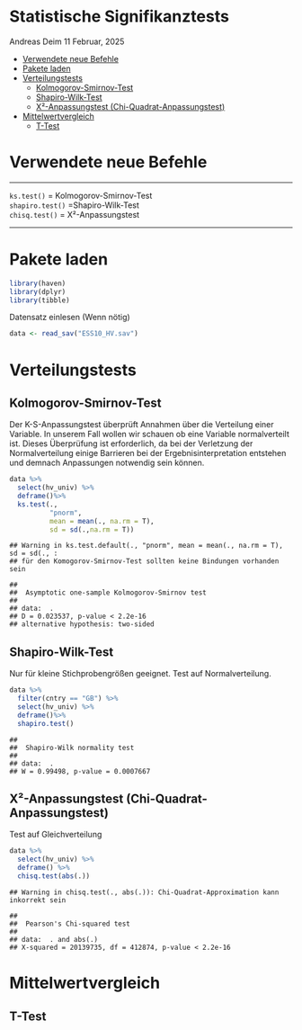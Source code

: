 Statistische Signifikanztests
================
Andreas Deim
11 Februar, 2025

- [Verwendete neue Befehle](#verwendete-neue-befehle)
- [Pakete laden](#pakete-laden)
- [Verteilungstests](#verteilungstests)
  - [Kolmogorov-Smirnov-Test](#kolmogorov-smirnov-test)
  - [Shapiro-Wilk-Test](#shapiro-wilk-test)
  - [X²-Anpassungstest
    (Chi-Quadrat-Anpassungstest)](#x²-anpassungstest-chi-quadrat-anpassungstest)
- [Mittelwertvergleich](#mittelwertvergleich)
  - [T-Test](#t-test)

# Verwendete neue Befehle

------------------------------------------------------------------------

`ks.test()` = Kolmogorov-Smirnov-Test  
`shapiro.test()` =Shapiro-Wilk-Test  
`chisq.test()` = X²-Anpassungstest

------------------------------------------------------------------------

# Pakete laden

``` r
library(haven)
library(dplyr)
library(tibble)
```

Datensatz einlesen (Wenn nötig)

``` r
data <- read_sav("ESS10_HV.sav") 
```

# Verteilungstests

## Kolmogorov-Smirnov-Test

Der K-S-Anpassungstest überprüft Annahmen über die Verteilung einer
Variable. In unserem Fall wollen wir schauen ob eine Variable
normalverteilt ist. Dieses Überprüfung ist erforderlich, da bei der
Verletzung der Normalverteilung einige Barrieren bei der
Ergebnisinterpretation entstehen und demnach Anpassungen notwendig sein
können.

``` r
data %>%
  select(hv_univ) %>%
  deframe()%>%
  ks.test(.,
          "pnorm",
          mean = mean(., na.rm = T),
          sd = sd(.,na.rm = T))
```

    ## Warning in ks.test.default(., "pnorm", mean = mean(., na.rm = T), sd = sd(., :
    ## für den Komogorov-Smirnov-Test sollten keine Bindungen vorhanden sein

    ## 
    ##  Asymptotic one-sample Kolmogorov-Smirnov test
    ## 
    ## data:  .
    ## D = 0.023537, p-value < 2.2e-16
    ## alternative hypothesis: two-sided

## Shapiro-Wilk-Test

Nur für kleine Stichprobengrößen geeignet. Test auf Normalverteilung.

``` r
data %>%
  filter(cntry == "GB") %>%
  select(hv_univ) %>%
  deframe()%>%
  shapiro.test()
```

    ## 
    ##  Shapiro-Wilk normality test
    ## 
    ## data:  .
    ## W = 0.99498, p-value = 0.0007667

## X²-Anpassungstest (Chi-Quadrat-Anpassungstest)

Test auf Gleichverteilung

``` r
data %>%
  select(hv_univ) %>%
  deframe() %>%
  chisq.test(abs(.))
```

    ## Warning in chisq.test(., abs(.)): Chi-Quadrat-Approximation kann inkorrekt sein

    ## 
    ##  Pearson's Chi-squared test
    ## 
    ## data:  . and abs(.)
    ## X-squared = 20139735, df = 412874, p-value < 2.2e-16

# Mittelwertvergleich

## T-Test
